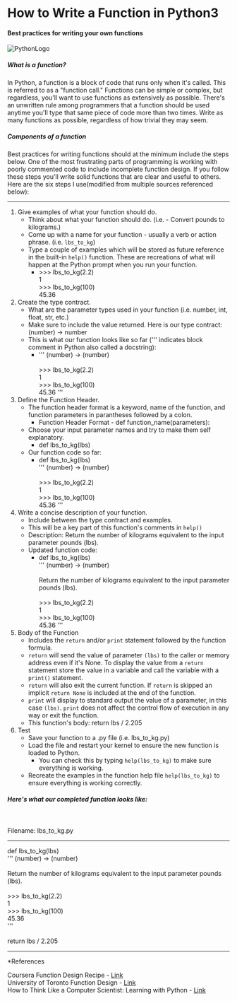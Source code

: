 <h1>How to Write a Function in Python3</h1>
<h4>Best practices for writing your own functions</h4>

![PythonLogo](https://www.python.org/static/opengraph-icon-200x200.png)

<h5>What is a function?</h5>
In Python, a function is a block of code that runs only when it's called.  This is referred to as a "function call."  Functions can be simple or complex, but regardless, you'll want to use functions as extensively as possible.  There's an unwritten rule among programmers that a function should be used anytime you'll type that same piece of code more than two times.  Write as many functions as possible, regardless of how trivial they may seem.

<h5>Components of a function</h5>
Best practices for writing functions should at the minimum include the steps below.  One of the most frustrating parts of programming is working with poorly commented code to include incomplete function design.  If you follow these steps you'll write solid functions that are clear and useful to others.  Here are the six steps I use(modified from multiple sources referenced below):

***

1.  Give examples of what your function should do.
    - Think about what your function should do.  (i.e. - Convert pounds to kilograms.)
    - Come up with a name for your function - usually a verb or action phrase. (i.e. `lbs_to_kg`)
    - Type a couple of examples which will be stored as future reference in the built-in `help()` function.  These are recreations of what will happen at the Python prompt when you run your function.
        - \>>> lbs_to_kg(2.2)<br>
        1<br>
        \>>> lbs_to_kg(100)<br>
        45.36
2.  Create the type contract.
    - What are the parameter types used in your function (i.e. number, int, float, str, etc.)
    - Make sure to include the value returned.  Here is our type contract: (number) -> number
    - This is what our function looks like so far (''' indicates block comment in Python also called a docstring):
        - ''' (number) -> (number)<br><br>
        \>>> lbs_to_kg(2.2)<br>
        1<br>
        \>>> lbs_to_kg(100)<br>
        45.36
        '''
3.  Define the Function Header.
    - The function header format is a keyword, name of the function, and function parameters in parantheses followed by a colon.
        - Function Header Format - def function_name(parameters):
    - Choose your input parameter names and try to make them self explanatory.
        - def lbs_to_kg(lbs)
    - Our function code so far:
        - def lbs_to_kg(lbs)<br>
        ''' (number) -> (number)<br><br>
        \>>> lbs_to_kg(2.2)<br>
        1<br>
        \>>> lbs_to_kg(100)<br>
        45.36
        '''
4.  Write a concise description of your function.
    - Include between the type contract and examples.
    - This will be a key part of this function's comments in `help()`
    - Description: Return the number of kilograms equivalent to the input parameter pounds (lbs).
    - Updated function code:
        - def lbs_to_kg(lbs)<br>
        ''' (number) -> (number)<br><br>
        Return the number of kilograms equivalent to the input parameter pounds (lbs).<br><br>
        \>>> lbs_to_kg(2.2)<br>
        1<br>
        \>>> lbs_to_kg(100)<br>
        45.36
        '''
5.  Body of the Function
    - Includes the `return` and/or `print` statement followed by the function formula.
    - `return` will send the value of parameter `(lbs)` to the caller or memory address even if it's None.  To display the value from a `return` statement store the value in a variable and call the variable with a `print()` statement.
    - `return` will also exit the current function. If `return` is skipped an implicit `return None` is included at the end of the function.
    - `print` will display to standard output the value of a parameter, in this case `(lbs)`.  `print` does not affect the control flow of execution in any way or exit the function.
    - This function's body: return lbs / 2.205
6.  Test
    - Save your function to a .py file (i.e. lbs_to_kg.py)
    - Load the file and restart your kernel to ensure the new function is loaded to Python.
        - You can check this by typing `help(lbs_to_kg)` to make sure everything is working.
    - Recreate the examples in the function help file `help(lbs_to_kg)` to ensure everything is working correctly.
    
<h5>Here's what our completed function looks like:</h5><br>

Filename: lbs_to_kg.py
***
def lbs_to_kg(lbs)<br>
        ''' (number) -> (number)<br><br>
        Return the number of kilograms equivalent to the input parameter pounds (lbs).<br><br>
        \>>> lbs_to_kg(2.2)<br>
        1<br>
        \>>> lbs_to_kg(100)<br>
        45.36<br>
        '''<br><br>
        return lbs / 2.205
***
*References

Coursera Function Design Recipe - [Link](https://d18ky98rnyall9.cloudfront.net/_96168b6c868aaef1d7f57b6f4a7b0b03_designrecipe.html?Expires=1545264000&Signature=Ezo-CSNHqxbb8ZTV7ayNqkZzwBzqQHmGTLPhPi5eylik8mReyYhlk0MvNnSoF8kF5EOgTm8itHqZ~o9JNzczcHTqCi~45Dam8w5tYfvdPvnUUSETfCFoR~kt8HVWURqnnMWJnHDz9KIJovlQTbOI64oKG4s8Kfylsh-~WnlRIPo_&Key-Pair-Id=APKAJLTNE6QMUY6HBC5A)<br>
University of Toronto Function Design - [Link](http://www.cs.toronto.edu/~ahchinaei/teaching/20165/csc148/function_design_recipe.pdf)<br>
How to Think Like a Computer Scientist: Learning with Python - [Link](http://openbookproject.net/thinkcs/python/english2e/ch03.html)<br>
